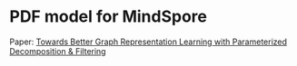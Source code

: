 # PDF model for MindSpore
Paper: [Towards Better Graph Representation Learning with Parameterized Decomposition & Filtering](https://arxiv.org/abs/2305.06102)
